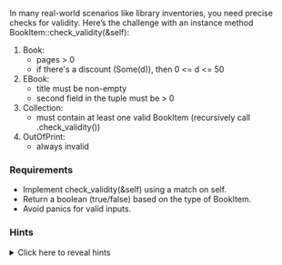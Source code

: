 In many real-world scenarios like library inventories, you need precise checks for validity.
Here’s the challenge with an instance method BookItem::check_validity(&self):

1. Book:
   - pages > 0
   - if there's a discount (Some(d)), then 0 <= d <= 50
2. EBook:
   - title must be non-empty
   - second field in the tuple must be > 0
3. Collection:
   - must contain at least one valid BookItem (recursively call .check_validity())
4. OutOfPrint:
   - always invalid

### Requirements

- Implement check_validity(&self) using a match on self.
- Return a boolean (true/false) based on the type of BookItem.
- Avoid panics for valid inputs.

### Hints

<details>
  <summary>Click here to reveal hints</summary>

- Use match and guards (if expressions).
- For data not needed, use \_.
- Recursively call i.check_validity() for Collections.

</details>
